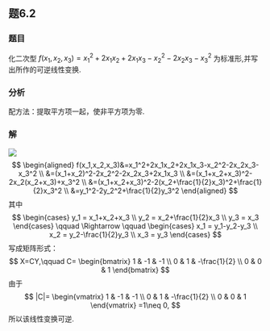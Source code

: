 ## 题6.2
### 题目
化二次型 $f( {{x}_{1},{x}_{2},{x}_{3}})  = {x}_{1}^{2} + 2{x}_{1}{x}_{2} + 2{x}_{1}{x}_{3} - {x}_{2}^{2} - 2{x}_{2}{x}_{3} - {x}_{3}^{2}$ 为标准形,并写出所作的可逆线性变换.
### 分析 
配方法：提取平方项一起，使非平方项为零.
### 解 
![](https://img.hwenyi.tech/202409061700523.webp)
$$
\begin{aligned}
f(x_1,x_2,x_3)&=x_1^2+2x_1x_2+2x_1x_3-x_2^2-2x_2x_3-x_3^2 \\
&=(x_1+x_2)^2-2x_2^2-2x_2x_3+2x_1x_3 \\
&=(x_1+x_2+x_3)^2-2x_2(x_2+x_3)+x_3^2 \\
&=(x_1+x_2+x_3)^2-2(x_2+\frac{1}{2}x_3)^2+\frac{1}{2}x_3^2 \\
&=y_1^2-2y_2^2+\frac{1}{2}y_3^2
\end{aligned}
$$
其中
$$
\begin{cases}
y_1 = x_1+x_2+x_3 \\
y_2 = x_2+\frac{1}{2}x_3 \\
y_3 = x_3
\end{cases}
\qquad
\Rightarrow
\qquad
\begin{cases}
x_1 = y_1-y_2-y_3 \\
x_2 = y_2-\frac{1}{2}y_3 \\
x_3 = y_3
\end{cases}
$$
写成矩阵形式：
$$
X=CY,\qquad
C=
\begin{bmatrix}
1 & -1 & -1 \\
0 & 1 & -\frac{1}{2} \\
0 & 0 & 1
\end{bmatrix}
$$
由于
$$
|C|=
\begin{vmatrix}
1 & -1 & -1 \\
0 & 1 & -\frac{1}{2} \\
0 & 0 & 1
\end{vmatrix}
=1\neq 0,
$$
所以该线性变换可逆.


